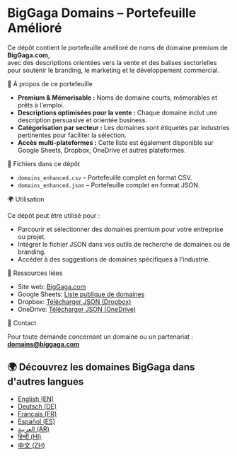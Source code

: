 # BigGaga Domains – Portefeuille Amélioré

Ce dépôt contient le portefeuille amélioré de noms de domaine premium de **BigGaga.com**,  
avec des descriptions orientées vers la vente et des balises sectorielles pour soutenir le branding, le marketing et le développement commercial.  

📌 À propos de ce portefeuille

- **Premium & Mémorisable :** Noms de domaine courts, mémorables et prêts à l'emploi.  
- **Descriptions optimisées pour la vente :** Chaque domaine inclut une description persuasive et orientée business.  
- **Catégorisation par secteur :** Les domaines sont étiquetés par industries pertinentes pour faciliter la sélection.  
- **Accès multi-plateformes :** Cette liste est également disponible sur Google Sheets, Dropbox, OneDrive et autres plateformes.  

📂 Fichiers dans ce dépôt

- `domains_enhanced.csv` – Portefeuille complet en format CSV.  
- `domains_enhanced.json` – Portefeuille complet en format JSON.  

🌍 Utilisation

Ce dépôt peut être utilisé pour :  

- Parcourir et sélectionner des domaines premium pour votre entreprise ou projet.  
- Intégrer le fichier JSON dans vos outils de recherche de domaines ou de branding.  
- Accéder à des suggestions de domaines spécifiques à l'industrie.  

🔗 Ressources liées

- Site web: [BigGaga.com](https://biggaga.com)  
- Google Sheets: [Liste publique de domaines](https://docs.google.com/spreadsheets/d/1NUZtaSSLKgXavb9alAmUenMpb0iEwv7lmP0tFL68jAE/edit?usp=sharing)  
- Dropbox: [Télécharger JSON (Dropbox)](https://www.dropbox.com/scl/fi/fxhvhcqv74flr770g0gmw/domains_fr.json?rlkey=cyhqx90760xb30uusmc9iztqn&st=ex77xewr&dl=0)  
- OneDrive: [Télécharger JSON (OneDrive)](https://1drv.ms/u/c/c6c0dcda53e2941a/EXyOVRk_nshOq4Z2nzOtilkBb5HBLrwPvxtPFQ4gfhvvhQ?download=1)  

📧 Contact

Pour toute demande concernant un domaine ou un partenariat : **domains@biggaga.com**

## 🌍 Découvrez les domaines BigGaga dans d'autres langues

- [English (EN)](https://github.com/BigGagaCom/biggaga-domains-en)
- [Deutsch (DE)](https://github.com/BigGagaCom/biggaga-domains-de)
- [Français (FR)](https://github.com/BigGagaCom/biggaga-domains-fr)
- [Español (ES)](https://github.com/BigGagaCom/biggaga-domains-es)
- [العربية (AR)](https://github.com/BigGagaCom/biggaga-domains-ar)
- [हिन्दी (HI)](https://github.com/BigGagaCom/biggaga-domains-hi)
- [中文 (ZH)](https://github.com/BigGagaCom/biggaga-domains-zh)

